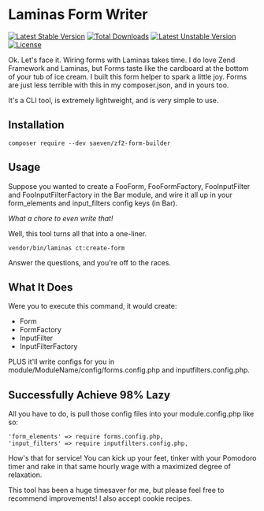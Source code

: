 # Laminas Form Writer

[![Latest Stable Version](https://poser.pugx.org/saeven/zf2-form-builder/v)](//packagist.org/packages/saeven/zf2-form-builder) [![Total Downloads](https://poser.pugx.org/saeven/zf2-form-builder/downloads)](//packagist.org/packages/saeven/zf2-form-builder) [![Latest Unstable Version](https://poser.pugx.org/saeven/zf2-form-builder/v/unstable)](//packagist.org/packages/saeven/zf2-form-builder) [![License](https://poser.pugx.org/saeven/zf2-form-builder/license)](//packagist.org/packages/saeven/zf2-form-builder)

Ok.  Let's face it.  Wiring forms with Laminas takes time.  I do love Zend Framework and Laminas, but Forms taste like the cardboard at the bottom of your tub of ice cream.  I built this form helper to spark a little joy.  Forms are just less terrible with this in my composer.json, and in yours too.

It's a CLI tool, is extremely lightweight, and is very simple to use.

## Installation

    composer require --dev saeven/zf2-form-builder

## Usage

Suppose you wanted to create a FooForm, FooFormFactory, FooInputFilter and FooInputFilterFactory in the Bar module, and wire it all up in your form_elements and input_filters config keys (in Bar).  

*What a chore to even write that!*

Well, this tool turns all that into a one-liner.

```
vendor/bin/laminas ct:create-form
```
Answer the questions, and you're off to the races.

## What It Does

Were you to execute this command, it would create:

* Form
* FormFactory
* InputFilter
* InputFilterFactory

PLUS it'll write configs for you in module/ModuleName/config/forms.config.php and inputfilters.config.php.

## Successfully Achieve 98% Lazy

All you have to do, is pull those config files into your module.config.php like so:

    'form_elements' => require forms.config.php,
    'input_filters' => require inputfilters.config.php,

How's that for service!  You can kick up your feet, tinker with your Pomodoro timer and rake in that same hourly wage with a maximized degree of relaxation.

This tool has been a huge timesaver for me, but please feel free to recommend improvements!  I also accept cookie recipes.
